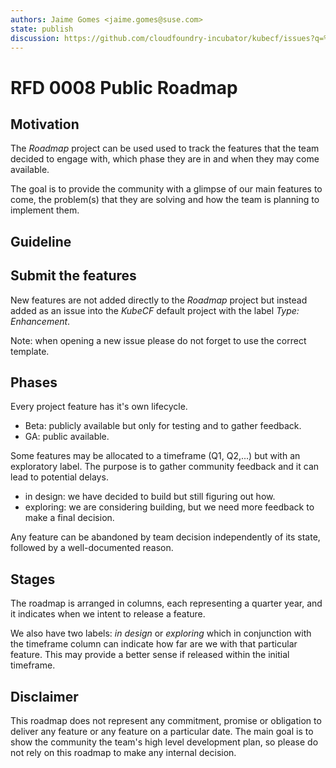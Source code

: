 ```yaml
---
authors: Jaime Gomes <jaime.gomes@suse.com>
state: publish
discussion: https://github.com/cloudfoundry-incubator/kubecf/issues?q=%22RFD+8%22+
---
```


# RFD 0008 Public Roadmap

## Motivation

The *Roadmap* project can be used used to track the features that the team decided to engage with,
which phase they are in and when they may come available.

The goal is to provide the community with a glimpse of our main features to come, the problem(s)
that they are solving and how the team is planning to implement them.

## Guideline

## Submit the features

New features are not added directly to the *Roadmap* project but instead added as an issue into the
*KubeCF* default project with the label *Type: Enhancement*.

Note: when opening a new issue please do not forget to use the correct template.

## Phases

Every project feature has it's own lifecycle.

* Beta: publicly available but only for testing and to gather feedback.
* GA: public available.

Some features may be allocated to a timeframe (Q1, Q2,...) but with an exploratory label.
The purpose is to gather community feedback and it can lead to potential delays.

* in design: we have decided to build but still figuring out how.
* exploring: we are considering building, but we need more feedback to make a final decision.

Any feature can be abandoned by team decision independently of its state, followed by a
well-documented reason.

## Stages

The roadmap is arranged in columns, each representing a quarter year, and it indicates when we
intent to release a feature.

We also have two labels: *in design* or *exploring* which in conjunction with the timeframe column
can indicate how far are we with that particular feature. This may provide a better sense if
released within the initial timeframe.

## Disclaimer

This roadmap does not represent any commitment, promise or obligation to deliver any feature or any
feature on a particular date. The main goal is to show the community the team's high level development
plan, so please do not rely on this roadmap to make any internal decision.
